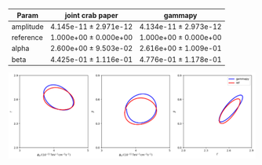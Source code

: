 <html>
 <head>
  <meta charset="utf-8"/>
  <meta content="text/html;charset=UTF-8" http-equiv="Content-type"/>
 </head>
 <body>
  <table>
   <thead>
    <tr>
     <th>Param</th>
     <th>joint crab paper</th>
     <th>gammapy</th>
    </tr>
   </thead>
   <tr>
    <td>amplitude</td>
    <td>4.145e-11 ± 2.971e-12</td>
    <td>4.134e-11 ± 2.973e-12</td>
   </tr>
   <tr>
    <td>reference</td>
    <td>1.000e+00 ± 0.000e+00</td>
    <td>1.000e+00 ± 0.000e+00</td>
   </tr>
   <tr>
    <td>alpha</td>
    <td>2.600e+00 ± 9.503e-02</td>
    <td>2.616e+00 ± 1.009e-01</td>
   </tr>
   <tr>
    <td>beta</td>
    <td>4.425e-01 ± 1.116e-01</td>
    <td>4.776e-01 ± 1.178e-01</td>
   </tr>
  </table>
 </body>
</html>


 ![Contours](contours_magic.png)